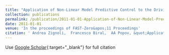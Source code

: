 ```yaml
---
title: "Application of Non-Linear Model Predictive Control to the Driving Task"
collection: publications
permalink: /publication/2011-01-01-Application-of-Non-Linear-Model-Predictive-Control-to-the-Driving-Task
date: 2011-01-01
venue: 'In the proceedings of FAST-Zero&apos;11 Proceedings'
citation: ' Andrea Zignoli,  Francesco Biral,  AA Popov, &quot;Application of Non-Linear Model Predictive Control to the Driving Task.&quot; In the proceedings of FAST-Zero&amp;apos;11 Proceedings, 2011.'
---
```

Use [Google Scholar](https://scholar.google.com/scholar?q=Application+of+Non+Linear+Model+Predictive+Control+to+the+Driving+Task){:target="_blank"} for full citation